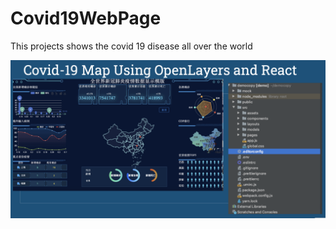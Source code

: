 # Covid19WebPage

This projects shows the covid 19 disease all over the world 

![map](https://github.com/AmeliaWen/Covid19WebPage/blob/main/Screen%20Shot%202021-02-24%20at%2010.50.44%20AM.png)
